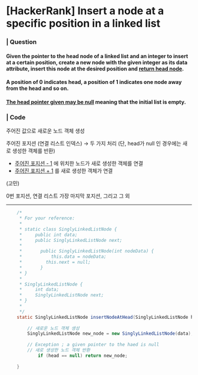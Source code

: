 # [HackerRank] Insert a node at a specific position in a linked list 

### | Question 

#### Given the pointer to the head node of a linked list and an integer to insert at a certain position, create a new node with the given integer as its data attribute, insert this node at the desired position and <u>return head node</u>.

#### A position of 0 indicates head, a position of 1 indicates one node away from the head and so on. 

#### <u>The head pointer given may be null</u> meaning that the initial list is empty. 

### | Code 

주어진 값으로 새로운 노드 객체 생성 

주어진 포지션 (연결 리스트 인덱스) → 두 가지 처리 (단, head가 null 인 경우에는 새로 생성한 객체를 반환)

- <u>주어진 포지션 - 1</u> 에 위치한 노드가 새로 생성한 객체를 연결 
- <u>주어진 포지션 + 1</u> 를 새로 생성한 객체가 연결 

(고민)

0번 포지션, 연결 리스트 가장 마지막 포지션, 그리고 그 외 

___

```java
    /*
     * For your reference:
     *
     * static class SinglyLinkedListNode {
     *     public int data; 
     *	   public SinglyLinkedListNode next; 
     *		 
     *		 public SinglyLinkedListNode(int nodeData) {
     *		     this.data = nodeData; 
     *         this.next = null; 
     *		 }
     * }
     *
     * SinglyLinkedListNode {
     *     int data;
     *     SinglyLinkedListNode next;
     * }
     *
     */
    static SinglyLinkedListNode insertNodeAtHead(SinglyLinkedListNode head, int data, int position) {
    		
        // 새로운 노드 객체 생성 
        SinglyLinkedListNode new_node = new SinglyLinkedListNode(data); 
      	
      	// Exception ; a given pointer to the haed is null
      	// 새로 생성한 노드 객체 반환
     		if (head == null) return new_node; 
      
    }
```

